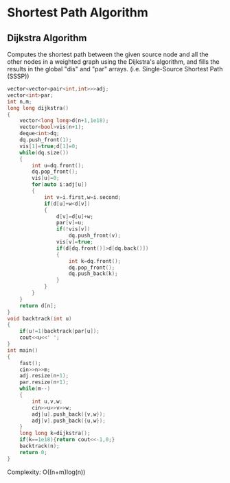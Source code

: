 # Shortest Path Algorithm

## Dijkstra Algorithm

Computes the shortest path between the given source node and all the other nodes in a weighted graph using the Dijkstra's algorithm, and fills the results in 
the global "dis" and "par" arrays. (i.e. Single-Source Shortest Path (SSSP))

```cpp
vector<vector<pair<int,int>>>adj;
vector<int>par;
int n,m;
long long dijkstra()
{
    vector<long long>d(n+1,1e18);
    vector<bool>vis(n+1);
    deque<int>dq;
    dq.push_front(1);
    vis[1]=true;d[1]=0;
    while(dq.size())
    {
        int u=dq.front();
        dq.pop_front();
        vis[u]=0;
        for(auto i:adj[u])
        {
            int v=i.first,w=i.second;
            if(d[u]+w<d[v])
            {
                d[v]=d[u]+w;
                par[v]=u;
                if(!vis[v])
                    dq.push_front(v);
                vis[v]=true;
                if(d[dq.front()]>d[dq.back()])
                {
                    int k=dq.front();
                    dq.pop_front();
                    dq.push_back(k);
                }
            }
        }
    }
    return d[n];
}
void backtrack(int u)
{
    if(u!=1)backtrack(par[u]);
    cout<<u<<' ';
}
int main()
{
    fast();
    cin>>n>>m;
    adj.resize(n+1);
    par.resize(n+1);
    while(m--)
    {
        int u,v,w;
        cin>>u>>v>>w;
        adj[u].push_back({v,w});
        adj[v].push_back({u,w});
    }
    long long k=dijkstra();
    if(k==1e18){return cout<<-1,0;}
    backtrack(n);
    return 0;
}
```
Complexity: O((n+m)log(n))
